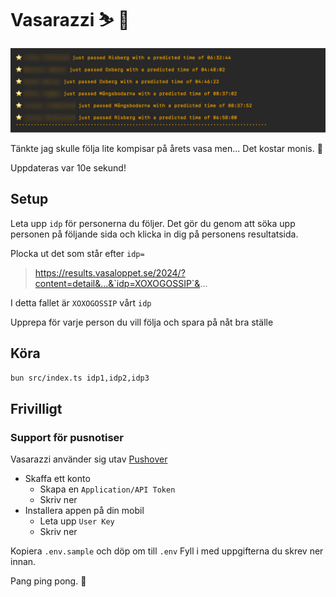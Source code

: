 # Vasarazzi ⛷️ 📸

![Lista med vasaloppsåkare och vilken station som precis passerades samt deras uppskattade åktid. Personernas namn är censurerade.](./docs/vasarazzi.png)

Tänkte jag skulle följa lite kompisar på årets vasa men... Det kostar monis. 🥰

Uppdateras var 10e sekund!

## Setup

Leta upp `idp` för personerna du följer. Det gör du genom att söka upp personen på följande sida och klicka in dig på personens resultatsida.

Plocka ut det som står efter `idp=`
> https://results.vasaloppet.se/2024/?content=detail&...&`idp=XOXOGOSSIP`&...

I detta fallet är `XOXOGOSSIP` vårt `idp`

Upprepa för varje person du vill följa och spara på nåt bra ställe

## Köra 

`bun src/index.ts idp1,idp2,idp3`

## Frivilligt

### Support för pusnotiser

Vasarazzi använder sig utav [Pushover](https://pushover.net/)
- Skaffa ett konto
  - Skapa en `Application/API Token`
  - Skriv ner
- Installera appen på din mobil
  - Leta upp `User Key`
  - Skriv ner

Kopiera `.env.sample` och döp om till `.env`
Fyll i med uppgifterna du skrev ner innan.

Pang ping pong. 🏓